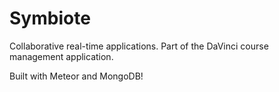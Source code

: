 Symbiote
========

Collaborative real-time applications. Part of the DaVinci course management application.

Built with Meteor and MongoDB!

